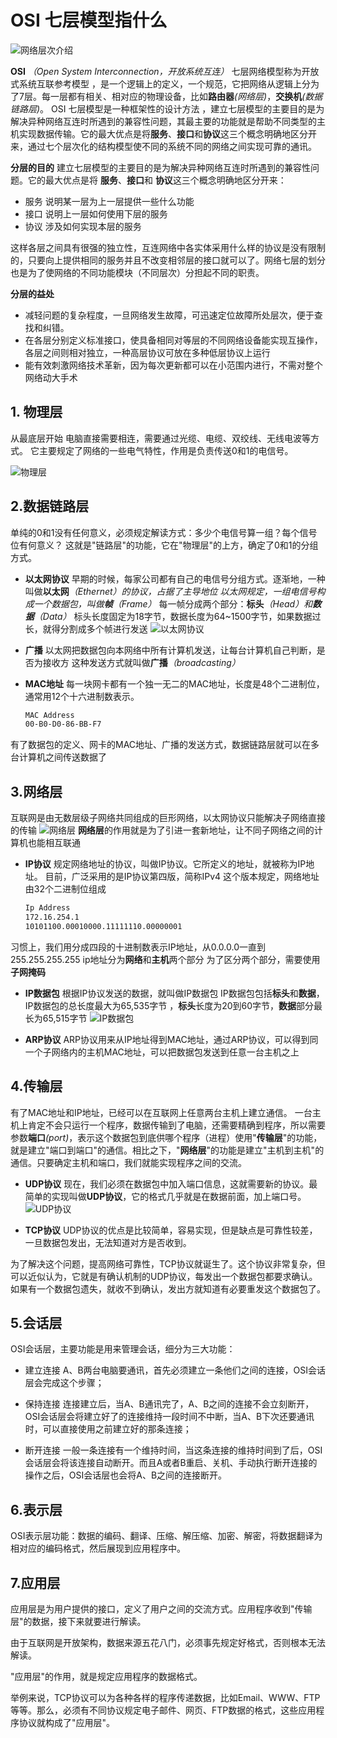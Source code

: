 # OSI 七层模型指什么

![网络层次介绍](https://sfault-image.b0.upaiyun.com/428/731/4287316384-57465f9fe6045_articlex)

**OSI** *（Open System Interconnection，开放系统互连）*
七层网络模型称为开放式系统互联参考模型 ，是一个逻辑上的定义，一个规范，它把网络从逻辑上分为了7层。每一层都有相关、相对应的物理设备，比如**路由器**_(网络层)_，**交换机**_(数据链路层)_。
OSI 七层模型是一种框架性的设计方法 ，建立七层模型的主要目的是为解决异种网络互连时所遇到的兼容性问题，其最主要的功能就是帮助不同类型的主机实现数据传输。它的最大优点是将**服务**、**接口**和**协议**这三个概念明确地区分开来，通过七个层次化的结构模型使不同的系统不同的网络之间实现可靠的通讯。

**分层的目的**
建立七层模型的主要目的是为解决异种网络互连时所遇到的兼容性问题。它的最大优点是将 **服务**、**接口**和 **协议**这三个概念明确地区分开来：

- 服务
  说明某一层为上一层提供一些什么功能
- 接口
  说明上一层如何使用下层的服务
- 协议
  涉及如何实现本层的服务

这样各层之间具有很强的独立性，互连网络中各实体采用什么样的协议是没有限制的，只要向上提供相同的服务并且不改变相邻层的接口就可以了。网络七层的划分也是为了使网络的不同功能模块（不同层次）分担起不同的职责。

 **分层的益处**
- 减轻问题的复杂程度，一旦网络发生故障，可迅速定位故障所处层次，便于查找和纠错。
- 在各层分别定义标准接口，使具备相同对等层的不同网络设备能实现互操作，各层之间则相对独立，一种高层协议可放在多种低层协议上运行
- 能有效刺激网络技术革新，因为每次更新都可以在小范围内进行，不需对整个网络动大手术

## 1. 物理层

从最底层开始
电脑直接需要相连，需要通过光缆、电缆、双绞线、无线电波等方式。
它主要规定了网络的一些电气特性，作用是负责传送0和1的电信号。

![物理层](http://www.ruanyifeng.com/blogimg/asset/201205/bg2012052903.png)

## 2.数据链路层

单纯的0和1没有任何意义，必须规定解读方式：多少个电信号算一组？每个信号位有何意义？
这就是"链路层"的功能，它在"物理层"的上方，确定了0和1的分组方式。

- **以太网协议**
    早期的时候，每家公司都有自己的电信号分组方式。逐渐地，一种叫做**以太网**_（Ethernet）_的协议，占据了主导地位
    以太网规定，一组电信号构成一个数据包，叫做**帧**_（Frame）_
    每一帧分成两个部分：**标头**_（Head）_和**数据**_（Data）_
    标头长度固定为18字节，数据长度为64~1500字节，如果数据过长，就得分割成多个帧进行发送
![以太网协议](http://www.ruanyifeng.com/blogimg/asset/201205/bg2012052904.png)

- **广播**
    以太网把数据包向本网络中所有计算机发送，让每台计算机自己判断，是否为接收方
    这种发送方式就叫做**广播**_（broadcasting）_

- **MAC地址**
    每一块网卡都有一个独一无二的MAC地址，长度是48个二进制位，通常用12个十六进制数表示。

    ```bash
    MAC Address
    00-B0-D0-86-BB-F7
    ```

 有了数据包的定义、网卡的MAC地址、广播的发送方式，数据链路层就可以在多台计算机之间传送数据了

## 3.网络层

互联网是由无数层级子网络共同组成的巨形网络，以太网协议只能解决子网络直接的传输
![网络层](http://www.ruanyifeng.com/blogimg/asset/201205/bg2012052914.png)
**网络层**的作用就是为了引进一套新地址，让不同子网络之间的计算机也能相互联通

- **IP协议**
  规定网络地址的协议，叫做IP协议。它所定义的地址，就被称为IP地址。
  目前，广泛采用的是IP协议第四版，简称IPv4
  这个版本规定，网络地址由32个二进制位组成

  ```bash
  Ip Address
  172.16.254.1
  10101100.00010000.11111110.00000001
  ```

习惯上，我们用分成四段的十进制数表示IP地址，从0.0.0.0一直到255.255.255.255
ip地址分为**网络**和**主机**两个部分
为了区分两个部分，需要使用**子网掩码**

- **IP数据包**
  根据IP协议发送的数据，就叫做IP数据包
  IP数据包包括**标头**和**数据**，IP数据包的总长度最大为65,535字节
  ，**标头**长度为20到60字节，**数据**部分最长为65,515字节
  ![IP数据包](http://www.ruanyifeng.com/blogimg/asset/201205/bg2012052910.png)

- **ARP协议**
  ARP协议用来从IP地址得到MAC地址，通过ARP协议，可以得到同一个子网络内的主机MAC地址，可以把数据包发送到任意一台主机之上

## 4.传输层

有了MAC地址和IP地址，已经可以在互联网上任意两台主机上建立通信。
一台主机上肯定不会只运行一个程序，数据传输到了电脑，还需要精确到程序，所以需要参数**端口**_(port)_，表示这个数据包到底供哪个程序（进程）使用"**传输层**"的功能，就是建立"端口到端口"的通信。相比之下，"**网络层**"的功能是建立"主机到主机"的通信。只要确定主机和端口，我们就能实现程序之间的交流。

- **UDP协议**
  现在，我们必须在数据包中加入端口信息，这就需要新的协议。最简单的实现叫做**UDP协议**，它的格式几乎就是在数据前面，加上端口号。
  ![UDP协议](http://www.ruanyifeng.com/blogimg/asset/201205/bg2012052912.png)
  
- **TCP协议**
 UDP协议的优点是比较简单，容易实现，但是缺点是可靠性较差，一旦数据包发出，无法知道对方是否收到。

 为了解决这个问题，提高网络可靠性，TCP协议就诞生了。这个协议非常复杂，但可以近似认为，它就是有确认机制的UDP协议，每发出一个数据包都要求确认。如果有一个数据包遗失，就收不到确认，发出方就知道有必要重发这个数据包了。

## 5.会话层

OSI会话层，主要功能是用来管理会话，细分为三大功能：

- 建立连接
  A、B两台电脑要通讯，首先必须建立一条他们之间的连接，OSI会话层会完成这个步骤；

- 保持连接
  连接建立后，当A、B通讯完了，A、B之间的连接不会立刻断开，OSI会话层会将建立好了的连接维持一段时间不中断，当A、B下次还要通讯时，可以直接使用之前建立好的那条连接；

- 断开连接
  一般一条连接有一个维持时间，当这条连接的维持时间到了后，OSI会话层会将该连接自动断开。而且A或者B重启、关机、手动执行断开连接的操作之后，OSI会话层也会将A、B之间的连接断开。

## 6.表示层

OSI表示层功能：数据的编码、翻译、压缩、解压缩、加密、解密，将数据翻译为相对应的编码格式，然后展现到应用程序中。

## 7.应用层

应用层是为用户提供的接口，定义了用户之间的交流方式。应用程序收到"传输层"的数据，接下来就要进行解读。

由于互联网是开放架构，数据来源五花八门，必须事先规定好格式，否则根本无法解读。

"应用层"的作用，就是规定应用程序的数据格式。

举例来说，TCP协议可以为各种各样的程序传递数据，比如Email、WWW、FTP等等。那么，必须有不同协议规定电子邮件、网页、FTP数据的格式，这些应用程序协议就构成了"应用层"。
